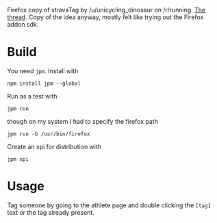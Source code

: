 Firefox copy of stravaTag by /u/unicycling_dinosaur on /r/running.
[The thread](https://www.reddit.com/r/running/comments/3lnyen/tagging_users_on_strava_chrome_extension/).
Copy of the idea anyway, mostly felt like trying out the Firefox addon sdk.

# Build

You need `jpm`. Install with

    npm install jpm --global

Run as a test with

    jpm run

though on my system I had to specify the firefox path

    jpm run -b /usr/bin/firefox

Create an xpi for distribution with

    jpm xpi

# Usage

Tag someone by going to the athlete page and double clicking the `[tag]` text
or the tag already present.
